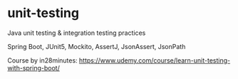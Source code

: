 # unit-testing
Java unit testing & integration testing practices

Spring Boot, JUnit5, Mockito, AssertJ, JsonAssert, JsonPath

Course by in28minutes: https://www.udemy.com/course/learn-unit-testing-with-spring-boot/

